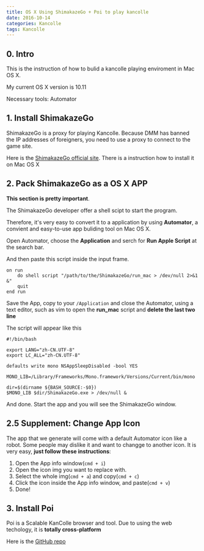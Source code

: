 ```yaml
---
title: OS X Using ShimakazeGo + Poi to play kancolle
date: 2016-10-14
categories: Kancolle
tags: Kancolle
---
```


## 0. Intro

This is the instruction of how to bulid a kancolle playing enviroment in Mac OS X.

My current OS X version is 10.11

Necessary tools: Automator


<!-- more -->

## 1. Install ShimakazeGo

ShimakazeGo is a proxy for playing Kancolle. Because DMM has banned the IP addresses of foreigners, you need to use a proxy to connect to the game site.

Here is the [ShimakazeGo official site](http://unlockacgweb.galstars.net/). There is a instruction how to install it on Mac OS X

## 2. Pack ShimakazeGo as a OS X APP

**This section is pretty important**.

The ShimakazeGo developer offer a shell scipt to start the program.

Therefore, it's very easy to convert it to a application by using **Automator**, a convient and easy-to-use app buliding tool on Mac OS X.

Open Automator, choose the **Application** and serch for **Run Apple Script** at the search bar.

And then paste this script inside the input frame.

```
on run
	do shell script "/path/to/the/ShimakazeGo/run_mac > /dev/null 2>&1 &"
	quit
end run
```

Save the App, copy to your `/Application` and close the Automator, using a text editor, such as vim to open the **run_mac** script and **delete the last two line**

The script will appear like this

```
#!/bin/bash

export LANG="zh-CN.UTF-8"
export LC_ALL="zh-CN.UTF-8"

defaults write mono NSAppSleepDisabled -bool YES

MONO_LIB=/Library/Frameworks/Mono.framework/Versions/Current/bin/mono

dir=$(dirname ${BASH_SOURCE:-$0})
$MONO_LIB $dir/ShimakazeGo.exe > /dev/null &
```

And done. Start the app and you will see the ShimakazeGo window.

## 2.5 Supplement: Change App Icon

The app that we generate will come with a default Automator icon like a robot.
Some people may dislike it and want to changge to another icon.
It is very easy, **just follow these instructions**:

1. Open the App info window(`cmd + i`)
2. Open the icon img you want to replace with.
3. Select the whole img(`cmd + a`) and copy(`cmd + c`)
4. Click the icon inside the App info window, and paste(`cmd + v`)
5. Done!


<!-- more -->

## 3. Install Poi

Poi is a Scalable KanColle browser and tool.
Due to using the web techology, it is **totally cross-platform**

Here is the [GitHub repo](https://github.com/poooi/poi)
